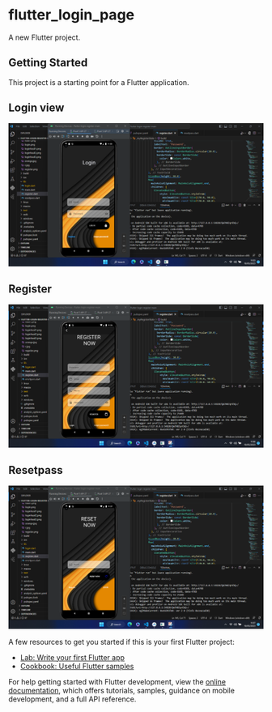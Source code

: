 # flutter_login_page

A new Flutter project.

## Getting Started

This project is a starting point for a Flutter application.

## Login view

![assets](assets/ss%20uts.png)

## Register

![assets](assets/ss%20uts%20register.png)

## Resetpass

![assets](assets/ss%20uts%20pasword.png)

A few resources to get you started if this is your first Flutter project:

- [Lab: Write your first Flutter app](https://docs.flutter.dev/get-started/codelab)
- [Cookbook: Useful Flutter samples](https://docs.flutter.dev/cookbook)

For help getting started with Flutter development, view the
[online documentation](https://docs.flutter.dev/), which offers tutorials,
samples, guidance on mobile development, and a full API reference.
